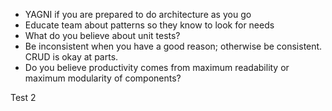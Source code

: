 - YAGNI if you are prepared to do architecture as you go
- Educate team about patterns so they know to look for needs
- What do you believe about unit tests?
- Be inconsistent when you have a good reason; otherwise be consistent. CRUD is okay at parts.
- Do you believe productivity comes from maximum readability or maximum modularity of components?

Test 2